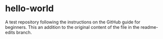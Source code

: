 # hello-world
A test repository following the instructions on the GitHub guide for beginners.
This an addition to the original content of the file in the readme-edits branch.
